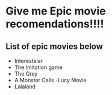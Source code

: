 # Give me Epic movie recomendations!!!!

## List of epic movies below
- Interestelar
- The Imitation game
- The Grey
- A Monster Calls
-Lucy Movie
- Lalaland
